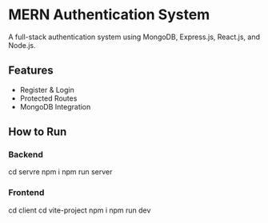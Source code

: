 # MERN Authentication System

A full-stack authentication system using MongoDB, Express.js, React.js, and Node.js.

## Features
- Register & Login
- Protected Routes
- MongoDB Integration

## How to Run
### Backend
  cd servre
  npm i
  npm run server



### Frontend
 cd client
 cd vite-project
 npm i
 npm run dev
